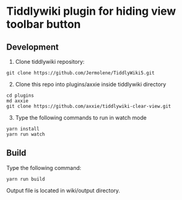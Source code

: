# Tiddlywiki plugin for hiding view toolbar button

## Development

1. Clone tiddlywiki repository:

```
git clone https://github.com/Jermolene/TiddlyWiki5.git
```

2. Clone this repo into plugins/axxie inside tiddlywiki directory

```
cd plugins
md axxie
git clone https://github.com/axxie/tiddlywiki-clear-view.git
```

3. Type the following commands to run in watch mode

```
yarn install
yarn run watch
```

## Build

Type the following command:

```
yarn run build
```

Output file is located in wiki/output directory.

